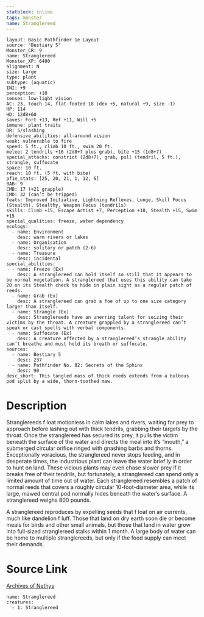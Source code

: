 ```yaml
---
statblock: inline
tags: monster
name: Stranglereed
---
```

```statblock
layout: Basic Pathfinder 1e Layout
source: "Bestiary 5"
Monster_CR: 9
name: Stranglereed
Monster_XP: 6400
alignment: N
size: Large
type: plant
subtype: (aquatic)
INI: +9
perception: +10
senses: low-light vision
AC: 23, touch 14, flat-footed 18 (dex +5, natural +9, size -1)
HP: 114
HD: 12d8+60
saves: Fort +13, Ref +11, Will +5
immune: plant traits
DR: 5/slashing
defensive_abilities: all-around vision
weak: vulnerable to fire
speed: 5 ft., climb 10 ft., swim 20 ft.
melee: 2 tendrils +16 (2d8+7 plus grab), bite +15 (1d8+7)
special_attacks: constrict (2d8+7), grab, pull (tendril, 5 ft.), strangle, suffocate
space: 10 ft.
reach: 10 ft. (5 ft. with bite)
pf1e_stats: [25, 20, 21, 1, 12, 6]
BAB: 9
CMB: 17 (+21 grapple)
CMD: 32 (can’t be tripped)
feats: Improved Initiative, Lightning Reflexes, Lunge, Skill Focus (Stealth), Stealthy, Weapon Focus (tendrils)
skills: Climb +15, Escape Artist +7, Perception +10, Stealth +15, Swim +15
special_qualities: freeze, water dependency
ecology:
  - name: Environment
    desc: warm rivers or lakes
  - name: Organisation
    desc: solitary or patch (2-6)
  - name: Treasure
    desc: incidental
special_abilities:
  - name: Freeze (Ex)
    desc: A stranglereed can hold itself so still that it appears to be normal vegetation. A stranglereed that uses this ability can take 20 on its Stealth check to hide in plain sight as a regular patch of reeds.
  - name: Grab (Ex)
    desc: A stranglereed can grab a foe of up to one size category larger than itself.
  - name: Strangle (Ex)
    desc: Stranglereeds have an unerring talent for seizing their victims by the throat. A creature grappled by a stranglereed can’t speak or cast spells with verbal components.
  - name: Suffocate (Ex)
    desc: A creature affected by a stranglereed’s strangle ability can’t breathe and must hold its breath or suffocate.
sources:
  - name: Bestiary 5
    desc: 237
  - name: Pathfinder No. 82: Secrets of the Sphinx
    desc: 90
desc_short: This tangled mass of thick reeds extends from a bulbous pod split by a wide, thorn-toothed maw.
```
# Description
Stranglereeds f loat motionless in calm lakes and rivers, waiting for prey to approach before lashing out with thick tendrils, grabbing their targets by the throat. Once the stranglereed has secured its prey, it pulls the victim beneath the surface of the water and directs the meal into it’s “mouth,” a submerged circular orifice ringed with gnashing barbs and thorns. Exceptionally voracious, the stranglereed never stops feeding, and in desperate times, the industrious plant can leave the water brief ly in order to hunt on land. These vicious plants may even chase slower prey if it breaks free of their tendrils, but fortunately, a stranglereed can spend only a limited amount of time out of water. Each stranglereed resembles a patch of normal reeds that covers a roughly circular 10-foot-diameter area, while its large, mawed central pod normally hides beneath the water’s surface. A stranglereed weighs 800 pounds.

 A stranglereed reproduces by expelling seeds that f loat on air currents, much like dandelion f luff. Those that land on dry earth soon die or become meals for birds and other small animals, but those that land in water grow into full-sized stranglereed stalks within 1 month. A large body of water can be home to multiple stranglereeds, but only if the food supply can meet their demands.
# Source Link
[Archives of Nethys](https://aonprd.com/MonsterDisplay.aspx?ItemName=Stranglereed)
```encounter-table
name: Stranglereed
creatures:
  - 1: Stranglereed
```
